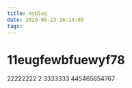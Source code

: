 ```yaml
---
title: myblog
date: 2020-06-23 16:14:03
tags:
---
```


# 11eugfewbfuewyf78
22222222
2
3333333
445465654767